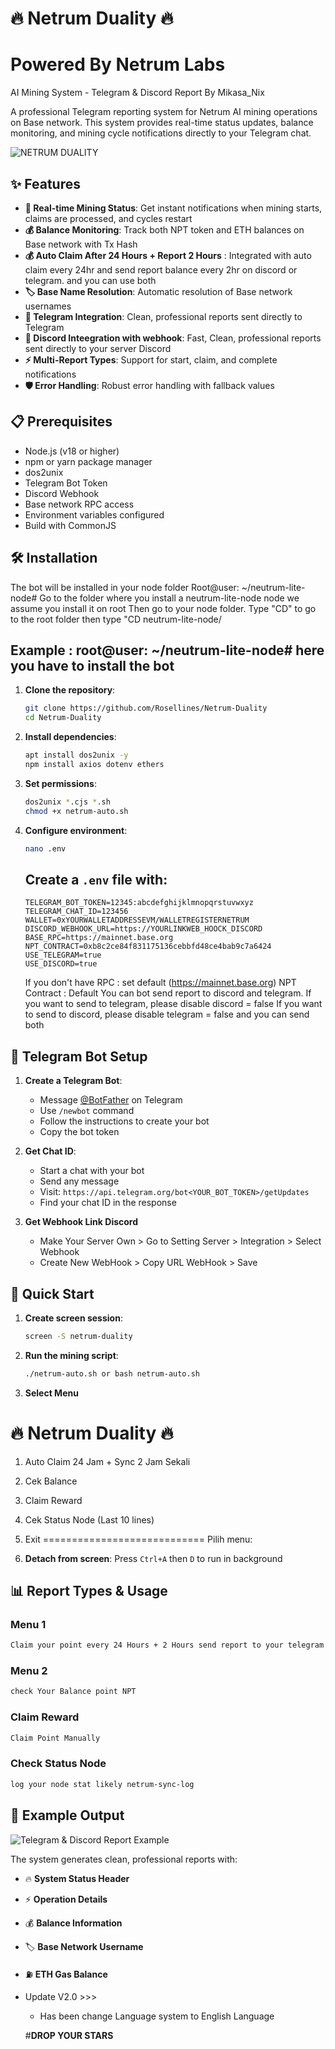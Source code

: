 # 🔥 Netrum Duality 🔥 
# Powered By Netrum Labs
AI Mining System - Telegram & Discord Report By Mikasa_Nix

A professional Telegram reporting system for Netrum AI mining operations on Base network. This system provides real-time status updates, balance monitoring, and mining cycle notifications directly to your Telegram chat.

![NETRUM DUALITY](image1.jpg)
## ✨ Features

- **🚀 Real-time Mining Status**: Get instant notifications when mining starts, claims are processed, and cycles restart
- **💰 Balance Monitoring**: Track both NPT token and ETH balances on Base network with Tx Hash
- **💰 Auto Claim After 24 Hours + Report 2 Hours** : Integrated with auto claim every 24hr and send report balance every 2hr on discord or telegram. and you can use both
- **🏷️ Base Name Resolution**: Automatic resolution of Base network usernames
- **📱 Telegram Integration**: Clean, professional reports sent directly to Telegram
- **📱 Discord Inteegration with webhook**: Fast, Clean, professional reports sent directly to your server Discord 
- **⚡ Multi-Report Types**: Support for start, claim, and complete notifications
- **🛡️ Error Handling**: Robust error handling with fallback values

## 📋 Prerequisites

- Node.js (v18 or higher)
- npm or yarn package manager
- dos2unix
- Telegram Bot Token
- Discord Webhook
- Base network RPC access
- Environment variables configured
- Build with CommonJS

## 🛠️ Installation

The bot will be installed in your node folder
Root@user: ~/neutrum-lite-node# <Install here>
Go to the folder where you install a neutrum-lite-node node
we assume you install it on root
Then go to your node folder.
Type "CD" to go to the root folder
then type "CD neutrum-lite-node/

## Example : root@user: ~/neutrum-lite-node# here you have to install the bot

1. **Clone the repository**:
   ```bash
   git clone https://github.com/Rosellines/Netrum-Duality
   cd Netrum-Duality
   ```

2. **Install dependencies**:
   ```bash
   apt install dos2unix -y
   npm install axios dotenv ethers
   ```

3. **Set permissions**:
   ```bash
   dos2unix *.cjs *.sh
   chmod +x netrum-auto.sh
   ```

4. **Configure environment**:
   ```bash
   nano .env
   ```
   
   ## Create a `.env` file with:
   ```env
   TELEGRAM_BOT_TOKEN=12345:abcdefghijklmnopqrstuvwxyz
   TELEGRAM_CHAT_ID=123456
   WALLET=0xYOURWALLETADDRESSEVM/WALLETREGISTERNETRUM
   DISCORD_WEBHOOK_URL=https://YOURLINKWEB_HOOCK_DISCORD
   BASE_RPC=https://mainnet.base.org
   NPT_CONTRACT=0xb8c2ce84f831175136cebbfd48ce4bab9c7a6424
   USE_TELEGRAM=true
   USE_DISCORD=true
   ```
    If you don't have RPC : set default (https://mainnet.base.org)
    NPT Contract : Default
    You can bot send report to discord and telegram. 
    If you want to send to telegram, please disable discord = false
    If you want to send to discord, please disable telegram = false
    and you can send both



## 📱 Telegram Bot Setup

1. **Create a Telegram Bot**:
   - Message [@BotFather](https://t.me/BotFather) on Telegram
   - Use `/newbot` command
   - Follow the instructions to create your bot
   - Copy the bot token

2. **Get Chat ID**:
   - Start a chat with your bot
   - Send any message
   - Visit: `https://api.telegram.org/bot<YOUR_BOT_TOKEN>/getUpdates`
   - Find your chat ID in the response
3. **Get Webhook Link Discord**
   - Make Your Server Own > Go to Setting Server > Integration > Select Webhook
   - Create New WebHook > Copy URL WebHook > Save

## 🚀 Quick Start

1. **Create screen session**:
   ```bash
   screen -S netrum-duality
   ```

2. **Run the mining script**:
   ```bash
   ./netrum-auto.sh or bash netrum-auto.sh
   ```
3. **Select Menu**


# 🔥 Netrum Duality 🔥

1. Auto Claim 24 Jam + Sync 2 Jam Sekali
2. Cek Balance
3. Claim Reward
4. Cek Status Node (Last 10 lines)
0. Exit
============================
Pilih menu:

3. **Detach from screen**: Press `Ctrl+A` then `D` to run in background

## 📊 Report Types & Usage

### Menu 1 
```bash
Claim your point every 24 Hours + 2 Hours send report to your telegram & discord. After 24 Hours bot can claim your point NPT and loop
```

### Menu 2
```bash
check Your Balance point NPT
```

### Claim Reward
```bash
Claim Point Manually
```

### Check Status Node
```bash
log your node stat likely netrum-sync-log
```

## 📸 Example Output

![Telegram & Discord Report Example](image.png)

The system generates clean, professional reports with:
- 🔥 **System Status Header**
- ⚡ **Operation Details**
- 💰 **Balance Information**
- 🏷️ **Base Network Username**
- ⛽ **ETH Gas Balance**

- Update V2.0 >>>
   - Has been change Language system to English Language


   #**DROP YOUR STARS**










